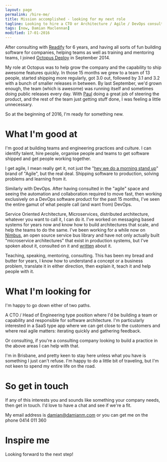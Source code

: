 ```yaml
---
layout: page
permalink: /hire-me/
title: Mission accomplished - looking for my next role
tagline: Looking to hire a CTO or Architecture / Agile / DevOps consultant ? We may be a perfect fit.
tags: [now, Damian Maclennan]
modified: 17-01-2016
---
```


After consulting with [Readify](http://readify.net/) for 6 years, and having all sorts of fun building software for companies, helping teams as well as training and mentoring teams, I joined [Octopus Deploy](http://octopus.com/) in September 2014. 

My role at Octopus was to help grow the company and the capability to ship awesome features quickly. In those 15 months we grew to a team of 13 people, started shipping more regularly, got 3.0 out, followed by 3.1 and 3.2 with a bunch of smaller releases in between. By last September, we'd grown enough, the team (which is awesome) was running itself and sometimes doing public releases every day. With [Paul](http://paulstovell.com/) doing a great job of steering the product, and the rest of the team just getting stuff done, I was feeling a little unnecessary.

So at the beginning of 2016, I'm ready for something new.

# What I'm good at #

I'm good at building teams and engineering practices and culture. I can identify talent, hire people, organise people and teams to get software shipped and get people working together.

I get agile, I mean really get it, not just the "[hey we do a morning stand up](http://damianm.com/articles/doing-agile-software-development)" brand of "Agile", but the real deal. Shipping software to production, solving problems and learning from it. 

Similarly with DevOps. After having consulted in the "agile" space and seeing the automation and collaboration required to move fast, then working exclusively on a DevOps software product for the past 15 months, I've seen the entire gamut of what people call (and want from) DevOps. 

Service Oriented Architecture, Microservices, distributed architecture, whatever you want to call it, I can do it. I've worked on messaging based systems for years now and know how to build architectures that scale, and help the teams to do the same. I've been working for a while now on [Nimbus](http://damianm.com/projects/), an open source service bus library and have not only actually built "microservice architectures" that exist in production systems, but I've spoken about it, consulted on it and [written](http://damianm.com/articles/human-benefits-of-a-microservice-architecture) about it. 

Teaching, speaking, mentoring, consulting.
This has been my bread and butter for years, I know how to understand a concept or a business problem, translate it in either direction, then explain it, teach it and help people with it.

# What I'm looking for #

I'm happy to go down either of two paths.

A CTO / Head of Engineering type position where I'd be building a team or capability and responsible for software architecture. I'm particularly interested in a SaaS type app where we can get close to the customers and where real agile matters: iterating quickly and gathering feedback.

Or consulting, if you're a consulting company looking to build a practice in the above areas I can help with that.

I'm in Brisbane, and pretty keen to stay here unless what you have is something I just can't refuse. I'm happy to do a little bit of traveling, but I'm not keen to spend my entire life on the road.

# So get in touch #

If any of this interests you and sounds like something your company needs, then get in touch. I'd love to have a chat and see if we're a fit. 

My email address is damian@damianm.com or you can get me on the phone 0414 011 360

# Inspire me #

Looking forward to the next step!
 
